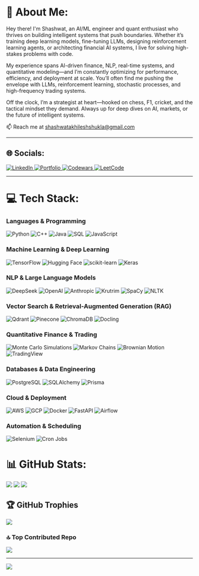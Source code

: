 # 💫 About Me:

Hey there! I'm Shashwat, an AI/ML engineer and quant enthusiast who thrives on building intelligent systems that push boundaries. Whether it’s training deep learning models, fine-tuning LLMs, designing reinforcement learning agents, or architecting financial AI systems, I live for solving high-stakes problems with code.

My experience spans AI-driven finance, NLP, real-time systems, and quantitative modeling—and I’m constantly optimizing for performance, efficiency, and deployment at scale. You’ll often find me pushing the envelope with LLMs, reinforcement learning, stochastic processes, and high-frequency trading systems.

Off the clock, I’m a strategist at heart—hooked on chess, F1, cricket, and the tactical mindset they demand. Always up for deep dives on AI, markets, or the future of intelligent systems.

📫 Reach me at shashwatakhileshshukla@gmail.com



---

## 🌐 Socials:
<p align="left">
  <a href="https://www.linkedin.com/in/shashwat-akhilesh-shukla/">
    <img src="https://img.shields.io/badge/LinkedIn-0077B5?style=for-the-badge&logo=linkedin&logoColor=white" alt="LinkedIn"/>
  </a>
  <a href="https://shashwat-shukla.vercel.app/">
    <img src="https://img.shields.io/badge/Portfolio-black?style=for-the-badge&logo=vercel&logoColor=white" alt="Portfolio"/>
  </a>
  <a href="https://www.codewars.com/users/Shashwat-Akhilesh-Shukla">
    <img src="https://img.shields.io/badge/Codewars-B1361E?style=for-the-badge&logo=codewars&logoColor=white" alt="Codewars"/>
  </a>
  <a href="https://leetcode.com/shashwat_shukla">
    <img src="https://img.shields.io/badge/LeetCode-FFA116?style=for-the-badge&logo=leetcode&logoColor=white" alt="LeetCode"/>
  </a>
</p>

---

# 💻 Tech Stack:

### **Languages & Programming**
![Python](https://img.shields.io/badge/Python-%233776AB.svg?style=for-the-badge&logo=python&logoColor=white) ![C++](https://img.shields.io/badge/C++-%2300599C.svg?style=for-the-badge&logo=c%2B%2B&logoColor=white) ![Java](https://img.shields.io/badge/Java-%23ED8B00.svg?style=for-the-badge&logo=openjdk&logoColor=white) ![SQL](https://img.shields.io/badge/SQL-%230074D4.svg?style=for-the-badge&logo=postgresql&logoColor=white) ![JavaScript](https://img.shields.io/badge/JavaScript-%23F7DF1E.svg?style=for-the-badge&logo=javascript&logoColor=black)  

### **Machine Learning & Deep Learning**
![TensorFlow](https://img.shields.io/badge/TensorFlow-%23FF6F00.svg?style=for-the-badge&logo=TensorFlow&logoColor=white) ![Hugging Face](https://img.shields.io/badge/Hugging%20Face-%23FFDD55.svg?style=for-the-badge&logo=hugging-face&logoColor=black) ![scikit-learn](https://img.shields.io/badge/scikit--learn-%23F7931E.svg?style=for-the-badge&logo=scikit-learn&logoColor=white) ![Keras](https://img.shields.io/badge/Keras-%23D00000.svg?style=for-the-badge&logo=Keras&logoColor=white)  

### **NLP & Large Language Models**
![DeepSeek](https://img.shields.io/badge/DeepSeek-%23FF4500.svg?style=for-the-badge) ![OpenAI](https://img.shields.io/badge/OpenAI-%230A0A0A.svg?style=for-the-badge&logo=openai&logoColor=white)  ![Anthropic](https://img.shields.io/badge/Anthropic-%23000000.svg?style=for-the-badge)  ![Krutrim](https://img.shields.io/badge/Krutrim-%231E90FF.svg?style=for-the-badge)  ![SpaCy](https://img.shields.io/badge/SpaCy-%23007FFF.svg?style=for-the-badge)  ![NLTK](https://img.shields.io/badge/NLTK-%23FF6F00.svg?style=for-the-badge)  

### **Vector Search & Retrieval-Augmented Generation (RAG)**
![Qdrant](https://img.shields.io/badge/Qdrant-%23FF6F00.svg?style=for-the-badge)  ![Pinecone](https://img.shields.io/badge/Pinecone-%23007FFF.svg?style=for-the-badge)  ![ChromaDB](https://img.shields.io/badge/ChromaDB-%231E90FF.svg?style=for-the-badge)  ![Docling](https://img.shields.io/badge/Docling-%23F7931E.svg?style=for-the-badge)  

### **Quantitative Finance & Trading**
![Monte Carlo Simulations](https://img.shields.io/badge/Monte%20Carlo-%23000000.svg?style=for-the-badge)  ![Markov Chains](https://img.shields.io/badge/Markov%20Chains-%23F7931E.svg?style=for-the-badge)  ![Brownian Motion](https://img.shields.io/badge/Brownian%20Motion-%23007FFF.svg?style=for-the-badge)  ![TradingView](https://img.shields.io/badge/TradingView-%231E90FF.svg?style=for-the-badge)  

### **Databases & Data Engineering**
![PostgreSQL](https://img.shields.io/badge/PostgreSQL-%23336791.svg?style=for-the-badge&logo=postgresql&logoColor=white)  ![SQLAlchemy](https://img.shields.io/badge/SQLAlchemy-%23F2A900.svg?style=for-the-badge)  ![Prisma](https://img.shields.io/badge/Prisma-%23007FFF.svg?style=for-the-badge)  

### **Cloud & Deployment**
![AWS](https://img.shields.io/badge/AWS-%23FF9900.svg?style=for-the-badge&logo=amazonaws&logoColor=white)  ![GCP](https://img.shields.io/badge/GCP-%234285F4.svg?style=for-the-badge&logo=googlecloud&logoColor=white)  ![Docker](https://img.shields.io/badge/Docker-%230db7ed.svg?style=for-the-badge&logo=docker&logoColor=white)  ![FastAPI](https://img.shields.io/badge/FastAPI-009688.svg?style=for-the-badge&logo=fastapi&logoColor=white)  ![Airflow](https://img.shields.io/badge/Apache%20Airflow-%2300A0E0.svg?style=for-the-badge&logo=apache-airflow&logoColor=white)  

### **Automation & Scheduling**
![Selenium](https://img.shields.io/badge/Selenium-%2343B02A.svg?style=for-the-badge&logo=selenium&logoColor=white)  ![Cron Jobs](https://img.shields.io/badge/Cron%20Jobs-%23007FFF.svg?style=for-the-badge)  

# 📊 GitHub Stats:
![](https://github-readme-stats.vercel.app/api?username=Shashwat-Akhilesh-Shukla&theme=dark&hide_border=false&include_all_commits=false&count_private=true) ![](https://github-readme-streak-stats.herokuapp.com/?user=Shashwat-Akhilesh-Shukla&theme=dark&hide_border=false) ![](https://github-readme-stats.vercel.app/api/top-langs/?username=Shashwat-Akhilesh-Shukla&theme=dark&hide_border=false&include_all_commits=false&count_private=true&layout=compact)

## 🏆 GitHub Trophies
![](https://github-profile-trophy.vercel.app/?username=Shashwat-Akhilesh-Shukla&theme=radical&no-frame=false&no-bg=false&margin-w=4)

### 🔝 Top Contributed Repo
![](https://github-contributor-stats.vercel.app/api?username=Shashwat-Akhilesh-Shukla&limit=5&theme=dark&combine_all_yearly_contributions=true)

---
[![](https://visitcount.itsvg.in/api?id=Shashwat-Akhilesh-Shukla&icon=0&color=0)](https://visitcount.itsvg.in)

<!-- Proudly created with GPRM ( https://gprm.itsvg.in ) -->
